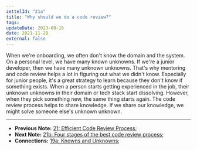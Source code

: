 ```yaml
---
zettelId: "21a"
title: "Why should we do a code review?"
tags:
updateDate: 2023-09-16
date: 2021-11-28
external: false
---
```


When we're onboarding, we often don't know the domain and the system. On a personal level, we have many known unknowns. If we're a junior developer, then we have many unknown unknowns. That's why mentoring and code review helps a lot in figuring out what we didn't know. Especially for junior people, it's a great strategy to learn because they don't know if something exists. When a person starts getting experienced in the job, their unknown unknowns in their domain or tech stack start dissolving. However, when they pick something new, the same thing starts again. The code review process helps to share knowledge. If we share our knowledge, we might solve someone else's unknown unknown.

---

- **Previous Note:** [21: Efficient Code Review Process](/notes/21/);
- **Next Note:** [21b: Four stages of the best code review process](/notes/21b/);
- **Connections:** [19a: Knowns and Unknowns](/notes/19a/);
